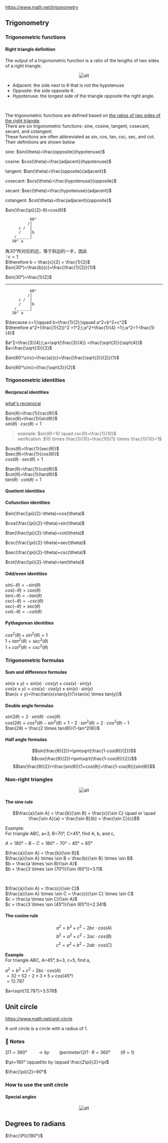 https://www.math.net/trigonometry

## Trigonometry

### Trigonometric functions

#### Right triangle definition

The output of a trigonometric function is a ratio of the lengths of two sides of a right triangle.

<div align='center'>

![alt](https://www.math.net/img/a/trigonometry/right-triangle.png)

</div>

- Adjacent: the side next to θ that is not the hypotenuse
- Opposite: the side opposite θ.
- Hypotenuse: the longest side of the triangle opposite the right angle.


<br/>

The trigonometric functions are defined based on <u>the ratios of two sides of the right triangle</u>.  
There are six trigonometric functions: sine, cosine, tangent, cosecant, secant, and cotangent.  
These functions are often abbreviated as sin, cos, tan, csc, sec, and cot. Their definitions are shown below  

sine: $sin(\theta)=\frac{opposite}{hypotenuse}$  

cosine: $cos(\theta)=\frac{adjacent}{hypotenuse}$

tangent: $tan(\theta)=\frac{opposite}{adjacent}$

cosecant: $scs(\theta)=\frac{hypotenuse}{opposite}$

secant: $sec(\theta)=\frac{hypotenuse}{adjacent}$

cotangent: $cot(\theta)=\frac{adjacent}{opposite}$

$sin(\frac{\pi}{2}-θ)=cos(θ)$




```
           60° 
          /│ 
      c /  │
      /    │b
    /______│
   30° a
```

角30°所对应的边，等于斜边的一半，因此  
$\because c=1$  
$\therefore b = \frac{c}{2} = \frac{1}{2}$  
$sin(30°)=\frac{b}{c}=\frac{\frac{1}{2}}{1}$   

$sin(30°)=\frac{1}{2}$


---


```
           60° 
          /│ 
      c /  │
      /    │b
    /______│
   30° a
```

$\because c=1;\qquad b=\frac{1}{2};\qquad a^2+b^2=c^2$  
$\therefore a^2+(\frac{1}{2})^2 =1^2;\;a^2+\frac{1}{4} =1;\;a^2=1-\frac{1}{4}$

$a^2=\frac{3}{4};\;a=\sqrt{\frac{3}{4}} =\frac{\sqrt{3}}{\sqrt{4}}$  
$a=\frac{\sqrt{3}}{2}$

$sin(60^\circ)=\frac{a}{c}=\frac{\frac{\sqrt{3}}{2}}{1}$  

$sin(60^\circ)=\frac{\sqrt{3}}{2}$

### Trigonometric identities

#### Reciprocal identities

[what's reciprocal](./PrimaryMath.md#reciprocal)

$sin(θ)=\frac{1}{csc(θ)}$  
$scs(θ)=\frac{1}{sin(θ)}$  
$sin(θ)·csc(θ) = 1$  
>example: $sin(θ)=10 \quad csc(θ)=\frac{1}{10}$  
>verification: $10 \times \frac{1}{10}=\frac{10}{1} \times \frac{1}{10}=1$

$cos(θ)=\frac{1}{sec(θ)}$  
$sec(θ)=\frac{1}{cos(θ)}$  
$cos(θ)·sec(θ) = 1$  

$tan(θ)=\frac{1}{cot(θ)}$  
$cot(θ)=\frac{1}{tan(θ)}$  
$tan(θ)·cot(θ) = 1$  

#### Quotient identities


#### Cofunction identities

$sin(\frac{\pi}{2}-\theta)=cos(\theta)$

$cos(\frac{\pi}{2}-\theta)=sin(\theta)$

$tan(\frac{\pi}{2}-\theta)=cot(\theta)$

$csc(\frac{\pi}{2}-\theta)=sec(\theta)$

$sec(\frac{\pi}{2}-\theta)=csc(\theta)$

$cot(\frac{\pi}{2}-\theta)=tan(\theta)$

#### Odd/even identities

$sin(-θ) = -sin(θ)$  
$cos(-θ) = cos(θ)$  
$tan(-θ) = -tan(θ)$  
$csc(-θ) = -csc(θ)$  
$sec(-θ) = sec(θ)$  
$cot(-θ) = -cot(θ)$  

#### Pythagorean identities

$cos^2(θ) + sin^2(θ) = 1$  
$1 + tan^2(θ) = sec^2(θ)$  
$1 + cot^2(θ) = csc^2(θ)$  


### Trigonometric formulas

#### Sum and difference formulas

$sin(x ± y) = sin(x)·cos(y) ± cos(x)·sin(y)$  
$cos(x ± y) = cos(x)·cos(y) ± sin(x)·sin(y)$  
$tan(x ± y)=\frac{tan(x)±tan(y)}{1±tan(x) \times tan(y)}$

#### Double angle formulas

$sin(2θ) = 2·sin(θ)·cos(θ)$  
$cos(2θ) = cos^2(θ) - sin^2(θ) = 1 - 2·sin^2(θ) = 2·cos^2(θ) - 1$  
$tan(2θ) = \frac{2 \times tan(θ)}{1-tan^2(θ)}$

#### Half angle formulas

$$sin(\frac{θ}{2})=\pm\sqrt{\frac{1-cos(θ)}{2}}$$
$$cos(\frac{θ}{2})=\pm\sqrt{\frac{1-cos(θ)}{2}}$$
$$tan(\frac{θ}{2})=\frac{sin(θ)}{1+cos(θ)}=\frac{1-cos(θ)}{sin(θ)}$$

### Non-right triangles

<div align='center'>

![alt](https://www.math.net/img/a/trigonometry/triangle.png)

</div>

#### The sine rule

$$\frac{a}{\sin A} = \frac{b}{\sin B} = \frac{c}{\sin C} \quad or \quad \frac{\sin A}{a} = \frac{\sin B}{b} = \frac{\sin C}{c}$$

Example:  
For triangle ABC, a=3, B=70°, C=45°, find A, b, and c,

$A = 180° - B - C = 180° - 70° - 45° = 65°$

$\frac{a}{\sin A} = \frac{b}{\sin B}$  
$\frac{a}{\sin A} \times \sin B = \frac{b}{\sin B} \times \sin B$  
$b = \frac{a \times \sin B}{\sin A}$  
$b = \frac{3 \times \sin (70°)}{\sin (65°)}=3.11$  

<br/>

$\frac{a}{\sin A} = \frac{c}{\sin C}$  
$\frac{a}{\sin A} \times \sin C = \frac{c}{\sin C} \times \sin C$  
$c = \frac{a \times \sin C}{\sin A}$  
$c = \frac{3 \times \sin (45°)}{\sin (65°)}=2.341$  


#### The cosine rule

$$a^2 = b^2 + c^2 - 2bc·cos(A)$$
$$b^2 = a^2 + c^2 - 2ac·cos(B)$$
$$c^2 = a^2 + b^2 - 2ab·cos(C)$$


**Example**  
For triangle ABC, A=45°, b=3, c=5, find a,

$a^2= b^2 + c^2 - 2bc·cos(A)$  
$= 32 + 52 - 2×3×5×cos(45°)$  
$= 12.787$  

$a=\sqrt{12.787}=3.576$



## Unit circle 

https://www.math.net/unit-circle

A unit circle is a circle with a radius of 1.


### :pencil: Notes

$2\Pi =360° \qquad\to by  \qquad (perimeter)2\Pi·R = 360° \qquad \{R=1\}$  

$\pi=180° \qquad\to by \qquad \frac{2\pi}{2}=\pi$

$\frac{\pi}{2}=90°$

### How to use the unit circle

#### Special angles

<div align='center'>

![alt](https://www.math.net/img/a/trigonometry/unit-circle/unit_circle_angles.png)

</div>

## Degrees to radians

$\frac{\Pi}{180°}$




